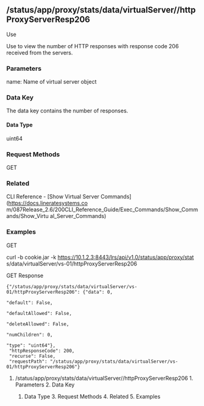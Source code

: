## /status/app/proxy/stats/data/virtualServer/<name>/httpProxyServerResp206

Use

Use to view the number of HTTP responses with response code 206 received from
the servers.

### Parameters

name: Name of virtual server object

### Data Key

The data key contains the number of responses.

#### Data Type

uint64

### Request Methods

GET

### Related

CLI Reference - [Show Virtual Server Commands](https://docs.lineratesystems.co
m/087Release_2.6/200CLI_Reference_Guide/Exec_Commands/Show_Commands/Show_Virtu
al_Server_Commands)

### Examples

GET

curl -b cookie.jar -k https://10.1.2.3:8443/lrs/api/v1.0/status/app/proxy/stat
s/data/virtualServer/vs-01/httpProxyServerResp206

GET Response

    
    
    {"/status/app/proxy/stats/data/virtualServer/vs-01/httpProxyServerResp206": {"data": 0,
                                                                               "default": False,
                                                                               "defaultAllowed": False,
                                                                               "deleteAllowed": False,
                                                                               "numChildren": 0,
                                                                               "type": "uint64"},
     "httpResponseCode": 200,
     "recurse": False,
     "requestPath": "/status/app/proxy/stats/data/virtualServer/vs-01/httpProxyServerResp206"}
    

  1. /status/app/proxy/stats/data/virtualServer/<name>/httpProxyServerResp206
    1. Parameters
    2. Data Key
      1. Data Type
    3. Request Methods
    4. Related
    5. Examples

